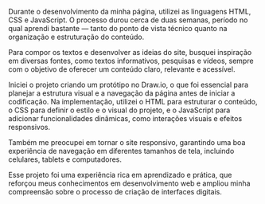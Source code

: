 Durante o desenvolvimento da minha página, utilizei as linguagens HTML, CSS e JavaScript. O processo durou cerca de duas semanas, período no qual aprendi bastante — tanto do ponto de vista técnico quanto na organização e estruturação do conteúdo.

Para compor os textos e desenvolver as ideias do site, busquei inspiração em diversas fontes, como textos informativos, pesquisas e vídeos, sempre com o objetivo de oferecer um conteúdo claro, relevante e acessível.

Iniciei o projeto criando um protótipo no Draw.io, o que foi essencial para planejar a estrutura visual e a navegação da página antes de iniciar a codificação. Na implementação, utilizei o HTML para estruturar o conteúdo, o CSS para definir o estilo e o visual do projeto, e o JavaScript para adicionar funcionalidades dinâmicas, como interações visuais e efeitos responsivos.

Também me preocupei em tornar o site responsivo, garantindo uma boa experiência de navegação em diferentes tamanhos de tela, incluindo celulares, tablets e computadores.

Esse projeto foi uma experiência rica em aprendizado e prática, que reforçou meus conhecimentos em desenvolvimento web e ampliou minha compreensão sobre o processo de criação de interfaces digitais.
